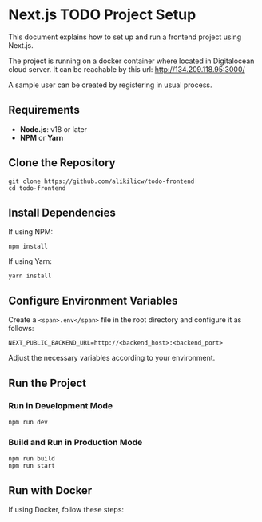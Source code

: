 # Next.js TODO Project Setup

This document explains how to set up and run a frontend project using Next.js.

The project is running on a docker container where located in Digitalocean cloud server. It can be reachable by this url: http://134.209.118.95:3000/

A sample user can be created by registering in usual process.

## Requirements

-   **Node.js**: v18 or later
-   **NPM** or **Yarn**

## Clone the Repository

```
git clone https://github.com/alikilicw/todo-frontend
cd todo-frontend
```

## Install Dependencies

If using NPM:

```
npm install
```

If using Yarn:

```
yarn install
```

## Configure Environment Variables

Create a `<span>.env</span>` file in the root directory and configure it as follows:

```
NEXT_PUBLIC_BACKEND_URL=http://<backend_host>:<backend_port>
```

Adjust the necessary variables according to your environment.

## Run the Project

### Run in Development Mode

```
npm run dev
```

### Build and Run in Production Mode

```
npm run build
npm run start
```

## Run with Docker

If using Docker, follow these steps:
